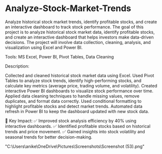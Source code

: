 # Analyze-Stock-Market-Trends
Analyze historical stock market trends, identify profitable stocks, and create an interactive dashboard to track stock performance.
The goal of this project is to analyze historical stock market data, identify profitable stocks, and create an interactive dashboard that helps investors make data-driven decisions. The project will involve data collection, cleaning, analysis, and visualization using Excel and Power BI.

Tools: MS Excel, Power BI, Pivot Tables, Data Cleaning


Description:

Collected and cleaned historical stock market data using Excel.
Used Pivot Tables to analyze stock trends, identify high-performing stocks, and calculate key metrics (average price, trading volume, and volatility).
Created interactive Power BI dashboards to visualize stock performance over time.
Applied data cleaning techniques to handle missing values, remove duplicates, and format data correctly.
Used conditional formatting to highlight profitable stocks and detect market trends.
Automated data refresh in Power BI to keep the dashboard updated with new stock data.


🎯 Key Impact:
✅ Improved stock analysis efficiency by 40% using interactive dashboards.
✅ Identified profitable stocks based on historical trends and price movement.
✅ Gained insights into stock volatility and seasonal trends for better decision-making.


"C:\Users\anike\OneDrive\Pictures\Screenshots\Screenshot (53).png"






												
	

